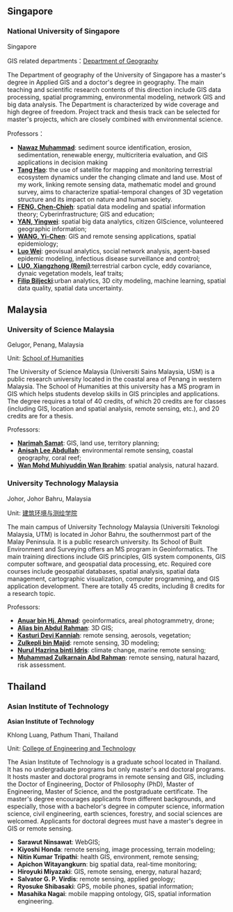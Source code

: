 ## Singapore

### National University of Singapore

Singapore

GIS related departments：[Department of Geography](https://fass.nus.edu.sg/geog/)

The Department of geography of the University of Singapore has a master's degree in Applied GIS and a doctor's degree in geography. The main teaching and scientific research contents of this direction include GIS data processing, spatial programming, environmental modeling, network GIS and big data analysis. The Department is characterized by wide coverage and high degree of freedom. Project track and thesis track can be selected for master's projects, which are closely combined with environmental science.

Professors：

 - **[Nawaz Muhammad](https://profile.nus.edu.sg/fass/geomn/)**: sediment source identification, erosion, sedimentation, renewable energy, multicriteria evaluation, and GIS applications in decision making
 - **[Tang Hao](https://ap5.fas.nus.edu.sg/fass/hao.tang/)**: the use of satellite for mapping and monitoring terrestrial ecosystem dynamics under the changing climate and land use. Most of my work, linking remote sensing data, mathematic model and ground survey, aims to characterize spatial-temporal changes of 3D vegetation structure and its impact on nature and human society.
 - **[FENG, Chen-Chieh](https://eminence365.wordpress.com/)**: spatial data modeling and spatial information theory; Cyberinfrastructure; GIS and education;
 - **[YAN, Yingwei](https://profile.nus.edu.sg/fass/geoyy/)**: spatial big data analytics, citizen GIScience, volunteered geographic information;
 - **[WANG, Yi-Chen](https://courses.nus.edu.sg/course/geowyc/)**: GIS and remote sensing applications, spatial epidemiology;
 - **[Luo Wei](https://profile.nus.edu.sg/fass/geowl/)**: geovisual analytics, social network analysis, agent-based epidemic modeling, infectious disease surveillance and control;
 - **[LUO, Xiangzhong (Remi)](https://profile.nus.edu.sg/fass/geolx/)**:terrestrial carbon cycle, eddy covariance, dynaic vegetation models, leaf traits;
 - **[Filip Biljecki](https://profile.nus.edu.sg/sde/akifb/stf_akifb.htm)**:urban analytics, 3D city modeling, machine learning, spatial data quality, spatial data uncertainty.


## Malaysia

### University of Science Malaysia

Gelugor, Penang, Malaysia

Unit: [School of Humanities](https://humanities.usm.my/index.php/postgraduate-h/master-of-science-geographical-information-science)

The University of Science Malaysia (Universiti Sains Malaysia, USM) is a public research university located in the coastal area of Penang in western Malaysia. The School of Humanities at this university has a MS program in GIS which helps students develop skills in GIS principles and applications. The degree requires a total of 40 credits, of which 20 credits are for classes (including GIS, location and spatial analysis, remote sensing, etc.), and 20 credits are for a thesis.

Professors:
- **[Narimah Samat](https://humanities.usm.my/index.php/geography/dr-narimah-samat)**: GIS, land use, territory planning;
- **[Anisah Lee Abdullah](https://humanities.usm.my/index.php/geography/dr-anisah-lee-abdullah)**: environmental remote sensing, coastal geography, coral reef;
- **[Wan Mohd Muhiyuddin Wan Ibrahim](https://humanities.usm.my/index.php/geography/dr-wan-mohd-muhiyuddin-wan-ibrahim)**: spatial analysis, natural hazard.

### University Technology Malaysia

Johor, Johor Bahru, Malaysia

Unit: [建筑环境与测绘学院](https://builtsurvey.utm.my/academic/master-of-science-geoinformatics/)

The main campus of University Technology Malaysia (Universiti Teknologi Malaysia, UTM) is located in Johor Bahru, the southernmost part of the Malay Peninsula. It is a public research university. Its School of Built Environment and Surveying offers an MS program in Geoinformatics. The main training directions include GIS principles, GIS system components, GIS computer software, and geospatial data processing, etc. Required core courses include geospatial databases, spatial analysis, spatial data management, cartographic visualization, computer programming, and GIS application development. There are totally 45 credits, including 8 credits for a research topic.

Professors:
- **[Anuar bin Hj. Ahmad](http://people.utm.my/anuarahmad/)**: geoinformatics, areal photogrammetry, drone;
- **[Alias bin Abdul Rahman](https://people.utm.my/alias/)**: 3D GIS;
- **[Kasturi Devi Kanniah](http://people.utm.my/kasturidevikanniah)**: remote sensing, aerosols, vegetation;
- **[Zulkepli bin Majid](http://people.utm.my/zulkeplimajid/)**: remote sensing, 3D modeling;
- **[Nurul Hazrina binti Idris](http://people.utm.my/nurulhazrina)**: climate change, marine remote sensing;
- **[Muhammad Zulkarnain Abd Rahman](https://builtsurvey.utm.my/geoinfo-staff/)**: remote sensing, natural hazard, risk assessment.

## Thailand

### Asian Institute of Technology

**Asian Institute of Technology**

Khlong Luang, Pathum Thani, Thailand

Unit: [College of Engineering and Technology](https://rsgis.ait.ac.th/main/)

The Asian Institute of Technology is a graduate school located in Thailand. It has no undergraduate programs but only master's and doctoral programs. It hosts master and doctoral programs in remote sensing and GIS, including the Doctor of Engineering, Doctor of Philosophy (PhD), Master of Engineering, Master of Science, and the postgraduate certificate. The master's degree encourages applicants from different backgrounds, and especially, those with a bachelor's degree in computer science, information science, civil engineering, earth sciences, forestry, and social sciences are welcomed. Applicants for doctoral degrees must have a master's degree in GIS or remote sensing.

- **Sarawut Ninsawat**: WebGIS;
- **Kiyoshi Honda**: remote sensing, image processing, terrain modeling;
- **Nitin Kumar Tripathi**: health GIS, environment, remote sensing;
- **Apichon Witayangkurn**: big spatial data, real-time monitoring;
- **Hiroyuki Miyazaki**: GIS, remote sensing, energy, natural hazard;
- **Salvator G. P. Virdis**: remote sensing, applied geology;
- **Ryosuke Shibasaki**: GPS, mobile phones, spatial information;
- **Masahika Nagai**: mobile mapping ontology, GIS, spatial information engineering.
